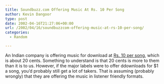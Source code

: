 ```yaml
---
title: Soundbuzz.com Offering Music At Rs. 10 Per Song
author: Kevin Dangoor
type: post
date: 2002-04-16T21:27:06+00:00
url: /2002/04/16/soundbuzzcom-offering-music-at-rs-10-per-song/
categories:
  - Random

---
```

An Indian company is offering music for download at [Rs. 10 per song][1], which is about 20 cents. Something to understand is that 20 cents is more to them than it is to us. However, if the major labels were to offer ddownloads for $1 a song, you&#8217;d probably still get a lot of takers. That is assuming (probably wrongly) that they are offering the music in listener friendly formats.

 [1]: http://slashdot.org/article.pl?sid=02/04/16/1411245&mode=thread&tid=141